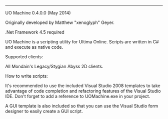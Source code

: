 --------------------------------------------------------------------------------
UO Machine 0.4.0.0 (May 2014)

Originally developed by Matthew "xenoglyph" Geyer.

.Net Framework 4.5 required

UO Machine is a scripting utility for Ultima Online.  Scripts are
written in C# and execute as native code.

Supported clients:

All Mondain's Legacy/Stygian Abyss 2D clients.

How to write scripts:

It's recommended to use the included Visual Studio 2008 templates
to take advantage of code completion and refactoring features of
the Visual Studio IDE.  Don't forget to add a reference to 
UOMachine.exe in your project.

A GUI template is also included so that you can use the Visual Studio
form designer to easily create a GUI script.

